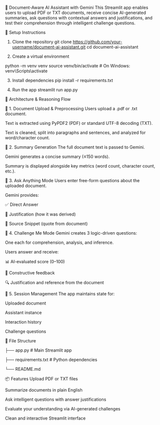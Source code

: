 📄 Document-Aware AI Assistant with Gemini
This Streamlit app enables users to upload PDF or TXT documents, receive concise AI-generated summaries, ask questions with contextual answers and justifications, and test their comprehension through intelligent challenge questions.

🚀 Setup Instructions
1. Clone the repository
git clone https://github.com/your-username/document-ai-assistant.git
cd document-ai-assistant

2. Create a virtual environment
   
python -m venv venv
source venv/bin/activate  # On Windows: venv\Scripts\activate

3. Install dependencies
pip install -r requirements.txt

4. Run the app
streamlit run app.py

🧠 Architecture & Reasoning Flow

🔹 1. Document Upload & Preprocessing
Users upload a .pdf or .txt document.

Text is extracted using PyPDF2 (PDF) or standard UTF-8 decoding (TXT).

Text is cleaned, split into paragraphs and sentences, and analyzed for word/character count.

🔹 2. Summary Generation
The full document text is passed to Gemini.

Gemini generates a concise summary (≤150 words).

Summary is displayed alongside key metrics (word count, character count, etc.).

🔹 3. Ask Anything Mode
Users enter free-form questions about the uploaded document.

Gemini provides:

✅ Direct Answer

📌 Justification (how it was derived)

📖 Source Snippet (quote from document)

🔹 4. Challenge Me Mode
Gemini creates 3 logic-driven questions:

One each for comprehension, analysis, and inference.

Users answer and receive:

📊 AI-evaluated score (0–100)

💬 Constructive feedback

🔍 Justification and reference from the document

🔹 5. Session Management
The app maintains state for:

Uploaded document

Assistant instance

Interaction history

Challenge questions

📁 File Structure

├── app.py                  # Main Streamlit app      

├── requirements.txt        # Python dependencies

└── README.md


📦 Features
Upload PDF or TXT files

Summarize documents in plain English

Ask intelligent questions with answer justifications

Evaluate your understanding via AI-generated challenges

Clean and interactive Streamlit interface
